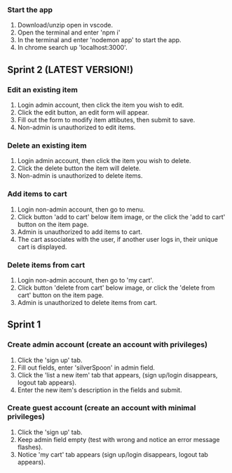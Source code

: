 ### Start the app
1. Download/unzip open in vscode.
2. Open the terminal and enter 'npm i'
3. In the terminal and enter 'nodemon app' to start the app.
4. In chrome search up 'localhost:3000'.

## Sprint 2 (LATEST VERSION!)
### Edit an existing item
1. Login admin account, then click the item you wish to edit.
2. Click the edit button, an edit form will appear.
3. Fill out the form to modify item attibutes, then submit to save.
4. Non-admin is unauthorized to edit items.

### Delete an existing item
1. Login admin account, then click the item you wish to delete.
2. Click the delete button the item will delete.
3. Non-admin is unauthorized to delete items.

### Add items to cart
1. Login non-admin account, then go to menu.
2. Click button 'add to cart' below item image, or the click the 'add to cart' button on the item page.
3. Admin is unauthorized to add items to cart.
4. The cart associates with the user, if another user logs in, their unique cart is displayed. 

### Delete items from cart
1. Login non-admin account, then go to 'my cart'.
2. Click button 'delete from cart' below image, or click the 'delete from cart' button on the item page.
3. Admin is unauthorized to delete items from cart. 

## Sprint 1
### Create admin account (create an account with privileges)
1. Click the 'sign up' tab.
2. Fill out fields, enter 'silverSpoon' in admin field.
3. Click the 'list a new item' tab that appears, (sign up/login disappears, logout tab appears).
4. Enter the new item's description in the fields and submit.

### Create guest account (create an account with minimal privileges)
1. Click the 'sign up' tab.
2. Keep admin field empty (test with wrong and notice an error message flashes).
3. Notice 'my cart' tab appears (sign up/login disappears, logout tab appears).
